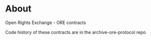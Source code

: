 # About

Open Rights Exchange - ORE contracts

Code history of these contracts are in the archive-ore-protocol repo

